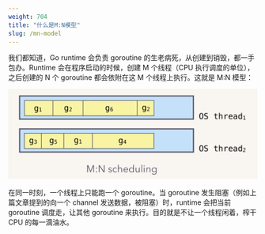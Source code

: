 ```yaml
---
weight: 704
title: "什么是M:N模型"
slug: /mn-model
---
```


我们都知道，Go runtime 会负责 goroutine 的生老病死，从创建到销毁，都一手包办。Runtime 会在程序启动的时候，创建 M 个线程（CPU 执行调度的单位），之后创建的 N 个 goroutine 都会依附在这 M 个线程上执行。这就是 M:N 模型：

![M:N scheduling](./assets/11.png)

在同一时刻，一个线程上只能跑一个 goroutine。当 goroutine 发生阻塞（例如上篇文章提到的向一个 channel 发送数据，被阻塞）时，runtime 会把当前 goroutine 调度走，让其他 goroutine 来执行。目的就是不让一个线程闲着，榨干 CPU 的每一滴油水。